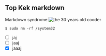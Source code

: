 ## Top Kek markdown

Markdown syndrome
![the 30 years old cooder](https://img.4plebs.org/boards/pol/image/1586/04/1586041419835.png)

```
$ sudo rm -rf /system32
```

- [ ] jaj
- [ ] jaaj
- [X] jaaaj
